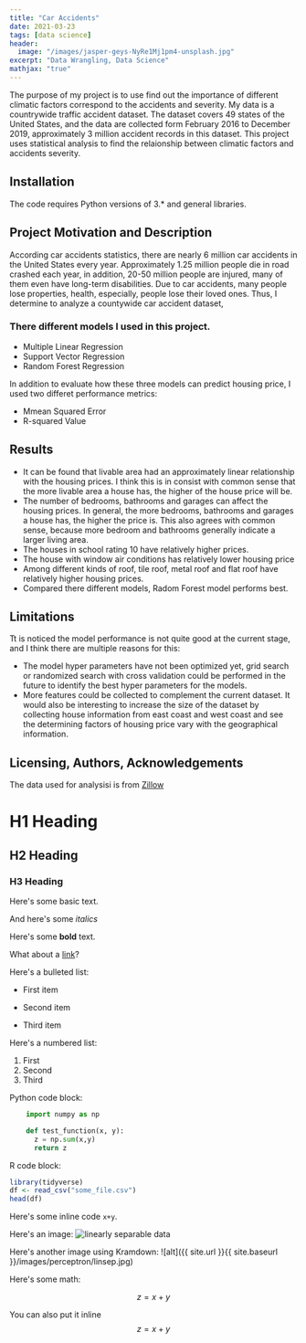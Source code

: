 ```yaml
---
title: "Car Accidents"
date: 2021-03-23
tags: [data science]
header:
  image: "/images/jasper-geys-NyRe1Mj1pm4-unsplash.jpg"
excerpt: "Data Wrangling, Data Science"
mathjax: "true"
---
```


The purpose of my project is to use find out the importance of different climatic factors correspond to the accidents and severity. My data is a countrywide traffic accident dataset. The dataset covers 49 states of the United States, and the data are collected form February 2016 to December 2019, approximately 3 million accident records in this dataset. This project uses statistical analysis to find the relaionship between climatic factors and accidents severity. 

## Installation
The code requires Python versions of 3.* and general libraries.

## Project Motivation and Description
According car accidents statistics, there are nearly 6 million car accidents in the United States every year. Approximately 1.25 million people die in road crashed each year, in addition, 20-50 million people are injured, many of them even have long-term disabilities. Due to car accidents, many people lose properties, health, especially, people lose their loved ones. Thus, I determine to analyze a countywide car accident dataset,  

### There different models I used in this project.
* Multiple Linear Regression
* Support Vector Regression
* Random Forest Regression

In addition to evaluate how these three models can predict housing price, I used two differet performance metrics:
* Mmean Squared Error
* R-squared Value

## Results
* It can be found that livable area had an approximately linear relationship with the housing prices. I think this is in consist with common sense that the more livable area a house has, the higher of the house price will be.
* The number of bedrooms, bathrooms and garages can affect the housing prices. In general, the more bedrooms, bathrooms and garages a house has, the higher the price is. This also agrees with common sense, because more bedroom and bathrooms generally indicate a larger living area.
* The houses in school rating 10 have relatively higher prices.
* The house with window air conditions has relatively lower housing price
* Among different kinds of roof, tile roof, metal roof and flat roof have relatively higher housing prices. 
* Compared there different models, Radom Forest model performs best.

## Limitations
Tt is noticed the model performance is not quite good at the current stage, and I think there are multiple reasons for this:
* The model hyper parameters have not been optimized yet, grid search or randomized search with cross validation could be performed in the future to identify the best hyper parameters for the models.
* More features could be collected to complement the current dataset. It would also be interesting to increase the size of the dataset by collecting house information from east coast and west coast and see the determining factors of housing price vary with the geographical information.

## Licensing, Authors, Acknowledgements
The data used for analysisi is from [Zillow](https://www.zillow.com/)


# H1 Heading

## H2 Heading

### H3 Heading

Here's some basic text.

And here's some *italics*

Here's some **bold** text.

What about a [link](https://github.com/dataoptimal)?

Here's a bulleted list:
* First item
+ Second item
- Third item

Here's a numbered list:
1. First
2. Second
3. Third

Python code block:
```python
    import numpy as np

    def test_function(x, y):
      z = np.sum(x,y)
      return z
```

R code block:
```r
library(tidyverse)
df <- read_csv("some_file.csv")
head(df)
```

Here's some inline code `x+y`.

Here's an image:
<img src="{{ site.url }}{{ site.baseurl }}/images/perceptron/linsep.jpg" alt="linearly separable data">

Here's another image using Kramdown:
![alt]({{ site.url }}{{ site.baseurl }}/images/perceptron/linsep.jpg)

Here's some math:

$$z=x+y$$

You can also put it inline $$z=x+y$$


